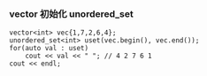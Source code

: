 ### vector<int> 初始化 unordered_set<int>
```
vector<int> vec{1,7,2,6,4};
unordered_set<int> uset(vec.begin(), vec.end());
for(auto val : uset)
    cout << val << " "; // 4 2 7 6 1 
cout << endl;
```